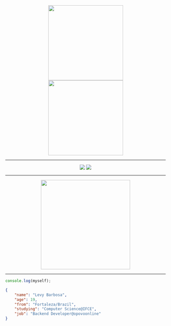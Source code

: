 <div align="center">
<img src="https://user-images.githubusercontent.com/16294244/125723976-7443b0fd-fe80-411e-9bfd-90fe5a088e5d.png" height="235rem" hspace="15"/>
<a href="https://github.com/anuraghazra/github-readme-stats">
    <img src="https://github-readme-stats.vercel.app/api/top-langs/?username=levyks&theme=dracula&layout=compact&langs_count=8" height="235rem" hspace="15"/>
</a>
<hr>
<a href="https://www.instagram.com/levy.barbosa.23/" target="_blank"><img src="https://img.shields.io/badge/-Instagram-%23E4405F?style=for-the-badge&logo=instagram&logoColor=white" target="_blank"></a>
    <a href="https://www.linkedin.com/in/levybarbosa/" target="_blank"><img src="https://img.shields.io/badge/-LinkedIn-%230077B5?style=for-the-badge&logo=linkedin&logoColor=white" target="_blank"></a>  
<hr>
<a href="https://github.com/anuraghazra/github-readme-stats"><img src="https://github-readme-stats.vercel.app/api/wakatime?username=Levyks&layout=compact&theme=dracula" height="280rem"/></a>
</div>

---

```js
console.log(myself);
```
```json
{
    "name": "Levy Barbosa",
    "age": 19,
    "from": "Fortaleza/Brazil",
    "studying": "Computer Science@IFCE",
    "job": "Backend Developer@opovoonline"
}
```
